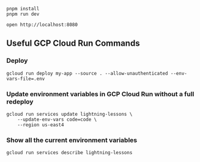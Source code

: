 ```
pnpm install
pnpm run dev
```

```
open http://localhost:8080
```

## Useful GCP Cloud Run Commands

### Deploy

```
gcloud run deploy my-app --source . --allow-unauthenticated --env-vars-file=.env
```

### Update environment variables in GCP Cloud Run without a full redeploy

```
gcloud run services update lightning-lessons \
    --update-env-vars code=code \
    --region us-east4
```

### Show all the current environment variables

```
gcloud run services describe lightning-lessons
```
